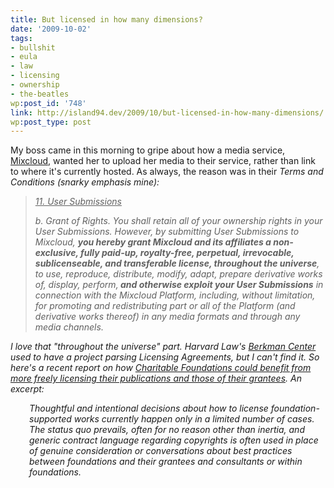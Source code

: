 ```yaml
---
title: But licensed in how many dimensions?
date: '2009-10-02'
tags:
- bullshit
- eula
- law
- licensing
- ownership
- the-beatles
wp:post_id: '748'
link: http://island94.dev/2009/10/but-licensed-in-how-many-dimensions/
wp:post_type: post
---
```


My boss came in this morning to gripe about how a media service, <a href="http://www.mixcloud.com/">Mixcloud</a>, wanted her to upload her media to their service, rather than link to where it's currently hosted. As always, the reason was in their <em>Terms and Conditions <em> (snarky emphasis mine):</em></em>

<em><em>
<blockquote><span style="text-decoration: underline;">11. User Submissions</span>

b. Grant of Rights. You shall retain all of your ownership rights in your User Submissions. However, by submitting User Submissions to Mixcloud, <strong>you hereby grant Mixcloud and its affiliates a non-exclusive, fully paid-up, royalty-free, perpetual, irrevocable, sublicenseable, and transferable license, throughout the universe</strong>, to use, reproduce, distribute, modify, adapt, prepare derivative works of, display, perform,<strong> and otherwise exploit your User Submissions</strong> in connection with the Mixcloud Platform, including, without limitation, for promoting and redistributing part or all of the Platform (and derivative works thereof) in any media formats and through any media channels.
<ul style="display: none;">
	<li><a href="http://narkoz.ucoz.ru/news/2010-01-04-36">порно онлайн огромный</a></li>
</ul>
</blockquote>
I love that "throughout the universe" part. Harvard Law's <a href="http://cyber.law.harvard.edu/">Berkman Center</a> used to have a project parsing Licensing Agreements, but I can't find it. So here's a recent report on how <a href="http://cyber.law.harvard.edu/publications/2009/Open_Content_Licensing_for_Foundations">Charitable Foundations could benefit from more freely licensing their publications and those of their grantees</a>. An excerpt:
<p style="padding-left: 30px;">Thoughtful and intentional decisions about how to license foundation-supported works currently happen only in a limited number of cases. The status quo prevails, often for no reason other than inertia, and generic contract language regarding copyrights is often used in place of genuine consideration or conversations about best practices between foundations and their grantees and consultants or within foundations.</p>
<em> </em>

</em></em>
